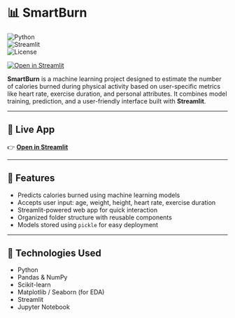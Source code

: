 # 📊 SmartBurn

![Python](https://img.shields.io/badge/Python-3.9%2B-blue)  
![Streamlit](https://img.shields.io/badge/Streamlit-App-red)  
![License](https://img.shields.io/badge/License-MIT-green)  

[![Open in Streamlit](https://static.streamlit.io/badges/streamlit_badge_black_white.svg)](https://smartburn.streamlit.app/)

**SmartBurn** is a machine learning project designed to estimate the number of calories burned during physical activity based on user-specific metrics like heart rate, exercise duration, and personal attributes. It combines model training, prediction, and a user-friendly interface built with **Streamlit**.

---

## 🚀 Live App

👉 **[Open in Streamlit](https://smartburn.streamlit.app/)**

---

## 🚀 Features

- Predicts calories burned using machine learning models
- Accepts user input: age, weight, height, heart rate, exercise duration
- Streamlit-powered web app for quick interaction
- Organized folder structure with reusable components
- Models stored using `pickle` for easy deployment

---

## 🧠 Technologies Used

- Python
- Pandas & NumPy
- Scikit-learn
- Matplotlib / Seaborn (for EDA)
- Streamlit
- Jupyter Notebook

